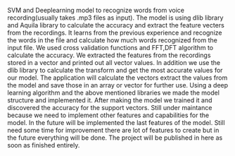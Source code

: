 SVM and Deeplearning model to recognize words from voice recording(usually takes .mp3 files as input). The model is using dlib library and Aquila library to calculate the accuracy and extract the feature vecters from the recordings.
It learns from the previous experience and recognize the words in the file and calculate how much words recognized from the input file. We used cross validation functions and FFT,DFT algorithm to calculate the accuracy.
We extracted the features from the recordings stored in a vector and printed out all vector values. In addition we use the dlib library to calculate the transform and get the most accurate values for our model.
The application will calculate the vectors extract the values from the model and save those in an array or vector for further use. Using a deep learning algorithm and the above mentioned libraries we made the model structure and implemented it.
After making the model we trained it and discovered the accuracy for the support vectors. Still under maintance because we need to implement other features and capabilities for the model. In the future will be implemented the last features of the model.
Still need some time for improvement there are lot of features to create but in the future everything will be done. The project will be published in here as soon as finished entirely.
